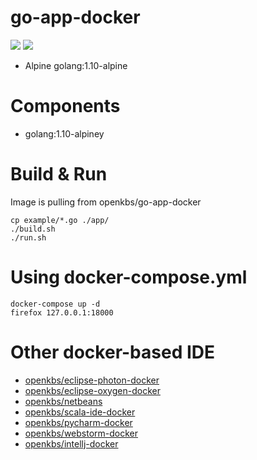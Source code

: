 # go-app-docker
[![](https://images.microbadger.com/badges/image/openkbs/go-app-docker.svg)](https://microbadger.com/images/openkbs/go-app-docker "Get your own image badge on microbadger.com") [![](https://images.microbadger.com/badges/version/openkbs/go-app-docker.svg)](https://microbadger.com/images/openkbs/go-app-docker "Get your own version badge on microbadger.com")

* Alpine golang:1.10-alpine

# Components
* golang:1.10-alpiney 

# Build & Run
Image is pulling from openkbs/go-app-docker
```
cp example/*.go ./app/
./build.sh
./run.sh
```
# Using docker-compose.yml
```
docker-compose up -d
firefox 127.0.0.1:18000
```

# Other docker-based IDE
* [openkbs/eclipse-photon-docker](https://hub.docker.com/r/openkbs/eclipse-photon-docker/)
* [openkbs/eclipse-oxygen-docker](https://hub.docker.com/r/openkbs/eclipse-oxygen-docker/)
* [openkbs/netbeans](https://hub.docker.com/r/openkbs/netbeans/)
* [openkbs/scala-ide-docker](https://hub.docker.com/r/openkbs/scala-ide-docker/)
* [openkbs/pycharm-docker](https://hub.docker.com/r/openkbs/pycharm-docker/)
* [openkbs/webstorm-docker](https://hub.docker.com/r/openkbs/webstorm-docker/)
* [openkbs/intellj-docker](https://hub.docker.com/r/openkbs/intellij-docker/)


